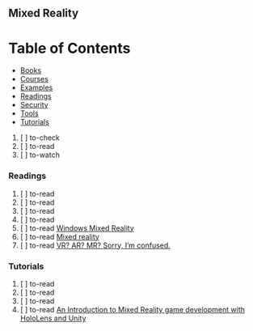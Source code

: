 ## Mixed Reality

# Table of Contents
<!-- MarkdownTOC depth=4 -->
  - [Books](#books)
  - [Courses](#courses)
  - [Examples](#examples)
  - [Readings](#readings)
  - [Security](#security)
  - [Tools](#tools)
  - [Tutorials](#tutorials)
<!-- /MarkdownTOC -->

  1. [ ] to-check []()
  1. [ ] to-read []()
  1. [ ] to-watch []()

### Readings

  1. [ ] to-read []()
  1. [ ] to-read []()
  1. [ ] to-read []()
  1. [ ] to-read []()
  1. [ ] to-read [Windows Mixed Reality](https://developer.microsoft.com/en-us/windows/mixed-reality)
  1. [ ] to-read [Mixed reality](https://developer.microsoft.com/en-us/windows/mixed-reality/mixed_reality)
  1. [ ] to-read [VR? AR? MR? Sorry, I’m confused.](https://www.foundry.com/industries/virtual-reality/vr-mr-ar-confused)

### Tutorials

  1. [ ] to-read []()
  1. [ ] to-read []()
  1. [ ] to-read []()
  1. [ ] to-read [An Introduction to Mixed Reality game development with HoloLens and Unity](https://blogs.msdn.microsoft.com/uk_faculty_connection/2017/06/11/an-introduction-to-mixed-reality-game-development-with-hololens-and-unity/)
